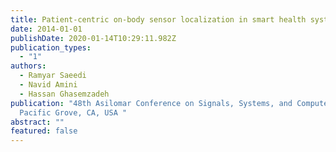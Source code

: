 ```yaml
---
title: Patient-centric on-body sensor localization in smart health systems
date: 2014-01-01
publishDate: 2020-01-14T10:29:11.982Z
publication_types:
  - "1"
authors:
  - Ramyar Saeedi
  - Navid Amini
  - Hassan Ghasemzadeh
publication: "48th Asilomar Conference on Signals, Systems, and Computers,
  Pacific Grove, CA, USA "
abstract: ""
featured: false
---
```

